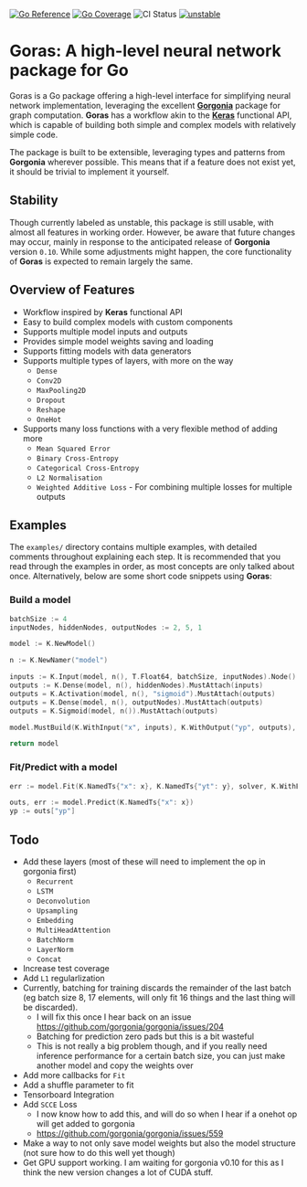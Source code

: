 [![Go Reference](https://pkg.go.dev/badge/github.com/JoshPattman/goras.svg)](https://pkg.go.dev/github.com/JoshPattman/goras)
[![Go Coverage](https://github.com/JoshPattman/goras/wiki/coverage.svg)](https://raw.githack.com/wiki/JoshPattman/goras/coverage.html)
![CI Status](https://github.com/JoshPattman/goras/actions/workflows/go.yml/badge.svg)
[![unstable](http://badges.github.io/stability-badges/dist/unstable.svg)](http://github.com/badges/stability-badges)

# **Goras**: A high-level neural network package for Go
Goras is a Go package offering a high-level interface for simplifying neural network implementation, leveraging the excellent [**Gorgonia**](https://gorgonia.org) package for graph computation. **Goras** has a workflow akin to the [**Keras**](https://keras.io/) functional API, which is capable of building both simple and complex models with relatively simple code.

The package is built to be extensible, leveraging types and patterns from **Gorgonia** wherever possible. This means that if a feature does not exist yet, it should be trivial to implement it yourself.

## Stability
Though currently labeled as unstable, this package is still usable, with almost all features in working order. However, be aware that future changes may occur, mainly in response to the anticipated release of **Gorgonia** version `0.10`. While some adjustments might happen, the core functionality of **Goras** is expected to remain largely the same.

## Overview of Features
- Workflow inspired by **Keras** functional API
- Easy to build complex models with custom components
- Supports multiple model inputs and outputs
- Provides simple model weights saving and loading
- Supports fitting models with data generators
- Supports multiple types of layers, with more on the way
  - `Dense`
  - `Conv2D`
  - `MaxPooling2D`
  - `Dropout`
  - `Reshape`
  - `OneHot`
- Supports many loss functions with a very flexible method of adding more
  - `Mean Squared Error`
  - `Binary Cross-Entropy`
  - `Categorical Cross-Entropy`
  - `L2 Normalisation`
  - `Weighted Additive Loss` - For combining multiple losses for multiple outputs
## Examples
The `examples/` directory contains multiple examples, with detailed comments throughout explaining each step. It is recommended that you read through the examples in order, as most concepts are only talked about once. Alternatively, below are some short code snippets using **Goras**:
### Build a model
```go
batchSize := 4
inputNodes, hiddenNodes, outputNodes := 2, 5, 1

model := K.NewModel()

n := K.NewNamer("model")

inputs := K.Input(model, n(), T.Float64, batchSize, inputNodes).Node()
outputs := K.Dense(model, n(), hiddenNodes).MustAttach(inputs)
outputs = K.Activation(model, n(), "sigmoid").MustAttach(outputs)
outputs = K.Dense(model, n(), outputNodes).MustAttach(outputs)
outputs = K.Sigmoid(model, n()).MustAttach(outputs)

model.MustBuild(K.WithInput("x", inputs), K.WithOutput("yp", outputs), K.WithLoss(K.MSELoss("yt", outputs)))

return model
```

### Fit/Predict with a model
```go
err := model.Fit(K.NamedTs{"x": x}, K.NamedTs{"yt": y}, solver, K.WithEpochs(1000), K.WithLoggingEvery(100))

outs, err := model.Predict(K.NamedTs{"x": x})
yp := outs["yp"]
```


## Todo
- Add these layers (most of these will need to implement the op in gorgonia first)
  - `Recurrent`
  - `LSTM`
  - `Deconvolution`
  - `Upsampling`
  - `Embedding`
  - `MultiHeadAttention`
  - `BatchNorm`
  - `LayerNorm`
  - `Concat`
- Increase test coverage
- Add `L1` regularlization
- Currently, batching for training discards the remainder of the last batch (eg batch size 8, 17 elements, will only fit 16 things and the last thing will be discarded).
  - I will fix this once I hear back on an issue https://github.com/gorgonia/gorgonia/issues/204
  - Batching for prediction zero pads but this is a bit wasteful
  - This is not really a big problem though, and if you really need inference performance for a certain batch size, you can just make another model and copy the weights over
- Add more callbacks for `Fit`
- Add a shuffle parameter to fit
- Tensorboard Integration
- Add `SCCE` Loss
  - I now know how to add this, and will do so when I hear if a onehot op will get added to gorgonia
  - https://github.com/gorgonia/gorgonia/issues/559
- Make a way to not only save model weights but also the model structure (not sure how to do this well yet though)
- Get GPU support working. I am waiting for gorgonia v0.10 for this as I think the new version changes a lot of CUDA stuff.
